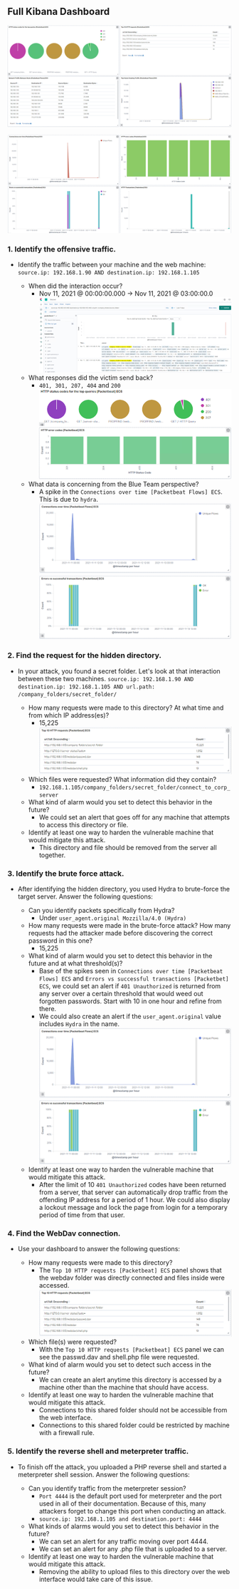 
## Full Kibana Dashboard

![D1](https://github.com/dsteves28/CyberSecurity-Bootcamp/blob/main/20.%20Red%20vs%20Blue/2.%20Blue/D1.PNG)

![D2](https://github.com/dsteves28/CyberSecurity-Bootcamp/blob/main/20.%20Red%20vs%20Blue/2.%20Blue/D2.PNG)

### 1. Identify the offensive traffic.

  - Identify the traffic between your machine and the web machine: `source.ip: 192.168.1.90 AND destination.ip: 192.168.1.105`

    - When did the interaction occur? 
      - Nov 11, 2021 @ 00:00:00.000 → Nov 11, 2021 @ 03:00:00.0
    ![1](https://github.com/dsteves28/CyberSecurity-Bootcamp/blob/main/20.%20Red%20vs%20Blue/2.%20Blue/1.PNG)
    - What responses did the victim send back? 
      - `401, 301, 207, 404` and `200`
    ![1.2](https://github.com/dsteves28/CyberSecurity-Bootcamp/blob/main/20.%20Red%20vs%20Blue/2.%20Blue/1.2.PNG)
    ![1.2.1](https://github.com/dsteves28/CyberSecurity-Bootcamp/blob/main/20.%20Red%20vs%20Blue/2.%20Blue/1.2.1.PNG)
    - What data is concerning from the Blue Team perspective? 
      - A spike in the `Connections over time [Packetbeat Flows] ECS`. This is due to `hydra`.
    ![1.3](https://github.com/dsteves28/CyberSecurity-Bootcamp/blob/main/20.%20Red%20vs%20Blue/2.%20Blue/1.3.PNG)
    ![1.3.1](https://github.com/dsteves28/CyberSecurity-Bootcamp/blob/main/20.%20Red%20vs%20Blue/2.%20Blue/1.3.1.PNG)


### 2. Find the request for the hidden directory.

- In your attack, you found a secret folder. Let's look at that interaction between these two machines. `source.ip: 192.168.1.90 AND destination.ip: 192.168.1.105 AND url.path: /company_folders/secret_folder/`

  - How many requests were made to this directory? At what time and from which IP address(es)? 
    - 15,225
  ![2.1](https://github.com/dsteves28/CyberSecurity-Bootcamp/blob/main/20.%20Red%20vs%20Blue/2.%20Blue/2.1.PNG)
  - Which files were requested? What information did they contain? 
    - `192.168.1.105/company_folders/secret_folder/connect_to_corp_server`
  - What kind of alarm would you set to detect this behavior in the future? 
    - We could set an alert that goes off for any machine that attempts to access this directory or file.
  - Identify at least one way to harden the vulnerable machine that would mitigate this attack. 
    - This directory and file should be removed from the server all together.



### 3. Identify the brute force attack.

- After identifying the hidden directory, you used Hydra to brute-force the target server. Answer the following questions:

  - Can you identify packets specifically from Hydra? 
    - Under `user_agent.original Mozzilla/4.0 (Hydra)`
  - How many requests were made in the brute-force attack? How many requests had the attacker made before discovering the correct password in this one? 
    - 15,225
  - What kind of alarm would you set to detect this behavior in the future and at what threshold(s)? 
    - Base of the spikes seen in `Connections over time [Packetbeat Flows] ECS` and `Errors vs successful transactions [Packetbet] ECS`, we could set an alert if `401 Unauthorized` is returned from any server over a certain threshold that would weed out forgotten passwords. Start with 10 in one hour and refine from there.
    - We could also create an alert if the `user_agent.original` value includes `Hydra` in the name.
  ![1.3](https://github.com/dsteves28/CyberSecurity-Bootcamp/blob/main/20.%20Red%20vs%20Blue/2.%20Blue/1.3.PNG)
  ![1.3.1](https://github.com/dsteves28/CyberSecurity-Bootcamp/blob/main/20.%20Red%20vs%20Blue/2.%20Blue/1.3.1.PNG)
  - Identify at least one way to harden the vulnerable machine that would mitigate this attack.
    - After the limit of 10 `401 Unauthorized` codes have been returned from a server, that server can automatically drop traffic from the offending IP address for a period of 1 hour. We could also display a lockout message and lock the page from login for a temporary period of time from that user.



### 4. Find the WebDav connection.

- Use your dashboard to answer the following questions:

  - How many requests were made to this directory?
    - The `Top 10 HTTP requests [Packetbeat] ECS` panel shows that the webdav folder was directly connected and files inside were accessed.
  ![2.1](https://github.com/dsteves28/CyberSecurity-Bootcamp/blob/main/20.%20Red%20vs%20Blue/2.%20Blue/2.1.PNG)
  - Which file(s) were requested? 
    - With the `Top 10 HTTP requests [Packetbeat] ECS` panel we can see the passwd.dav and shell.php file were requested.
  - What kind of alarm would you set to detect such access in the future? 
    - We can create an alert anytime this directory is accessed by a machine other than the machine that should have access.
  - Identify at least one way to harden the vulnerable machine that would mitigate this attack.
    - Connections to this shared folder should not be accessible from the web interface.
    - Connections to this shared folder could be restricted by machine with a firewall rule.



### 5. Identify the reverse shell and meterpreter traffic.

- To finish off the attack, you uploaded a PHP reverse shell and started a meterpreter shell session. Answer the following questions:

  - Can you identify traffic from the meterpreter session?
    -  `Port 4444` is the default port used for meterpreter and the port used in all of their documentation. Because of this, many attackers forget to change this port when conducting an attack.
    - `source.ip: 192.168.1.105 and destination.port: 4444`
  - What kinds of alarms would you set to detect this behavior in the future?
    - We can set an alert for any traffic moving over port 4444.
    - We can set an alert for any .php file that is uploaded to a server.
  - Identify at least one way to harden the vulnerable machine that would mitigate this attack.
    - Removing the ability to upload files to this directory over the web interface would take care of this issue.